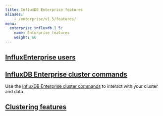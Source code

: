```yaml
---
title: InfluxDB Enterprise features
aliases:
    - /enterprise/v1.5/features/
menu:
  enterprise_influxdb_1_5:
    name: Enterprise features
    weight: 60
---
```


## [InfluxEnterprise users](/enterprise_influxdb/v1.5/features/users/)

## [InfluxDB Enterprise cluster commands](/enterprise_influxdb/v1.5/features/cluster-commands/)

Use the [InfluxDB Enterprise cluster commands](/enterprise_influxdb/v1.5/features/cluster-commands/) to interact with your cluster and data.

## [Clustering features](/enterprise_influxdb/v1.5/features/clustering-features/)
